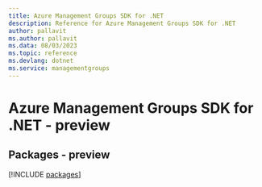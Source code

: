```yaml
---
title: Azure Management Groups SDK for .NET
description: Reference for Azure Management Groups SDK for .NET
author: pallavit
ms.author: pallavit
ms.data: 08/03/2023
ms.topic: reference
ms.devlang: dotnet
ms.service: managementgroups
---
```

# Azure Management Groups SDK for .NET - preview
## Packages - preview
[!INCLUDE [packages](management-groups-index.md)]